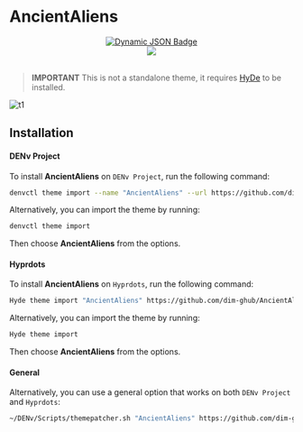# AncientAliens

<div align="center">
    <a href="https://discord.gg/AYbJ9MJez7">
        <img alt="Dynamic JSON Badge" src="https://img.shields.io/badge/dynamic/json?url=https%3A%2F%2Fdiscordapp.com%2Fapi%2Finvites%2FmT5YqjaJFh%3Fwith_counts%3Dtrue&query=%24.approximate_member_count&suffix=%20members&style=for-the-badge&logo=discord&logoSize=auto&label=The%20HyDe%20Project&labelColor=ebbcba&color=c79bf0">    
    </a>
</div>
<div align="center"><img src="https://raw.githubusercontent.com/prasanthrangan/hyprdots/main/Source/assets/denv_banner.png"><br><br></div>

> **IMPORTANT**
> This is not a standalone theme, it requires [HyDe](https://github.com/Hyde-project/denv) to be installed.

![t1](./screenshots/AncientAliens.png)


## Installation

#### DENv Project
To install **AncientAliens** on `DENv Project`, run the following command:
```sh
denvctl theme import --name "AncientAliens" --url https://github.com/dim-ghub/AncientAliens
```

Alternatively, you can import the theme by running:
```sh
denvctl theme import
```

Then choose **AncientAliens** from the options.

#### Hyprdots
To install **AncientAliens** on `Hyprdots`, run the following command:

```sh
Hyde theme import "AncientAliens" https://github.com/dim-ghub/AncientAliens
```

Alternatively, you can import the theme by running:
```sh
Hyde theme import
```

Then choose **AncientAliens** from the options.

#### General
Alternatively, you can use a general option that works on both `DENv Project` and `Hyprdots`:
```sh
~/DENv/Scripts/themepatcher.sh "AncientAliens" https://github.com/dim-ghub/AncientAliens
```
